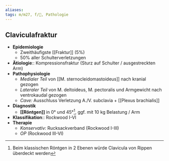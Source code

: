 ```yaml
---
aliases: 
tags: m/m27, f/🦴, Pathologie
---
```

## Claviculafraktur
- **Epidemiologie**
	- Zweithäufigste [[Fraktur]] (5%)
	- 50% aller Schulterverletzungen
- **Ätiologie**:: Kompressionsfraktur (Sturz auf Schulter / ausgestreckten Arm)
- **Pathophysiologie**
	- *Medialer Teil* von [[M. sternocleidomastoideus]] nach kranial gezogen
	- *Lateraler Teil* von M. deltoideus, M. pectoralis und Armgewicht nach ventrokaudal gezogen
	- *Cave:* Ausschluss Verletzung A./V. subclavia + [[Plexus brachialis]]
- **Diagnostik**
	- **[[Röntgen]]** in 0° und 45°[^1], ggf. mit 10 kg Belastung / Arm
- **Klassifikation**:: Rockwood I-VI
- **Therapie**
	- *Konservativ:* Rucksackverband (Rockwood I-III)
	- *OP* (Rockwood III-VI)

[^1]: Beim klassischen Röntgen in 2 Ebenen würde Clavicula von Rippen überdeckt werden